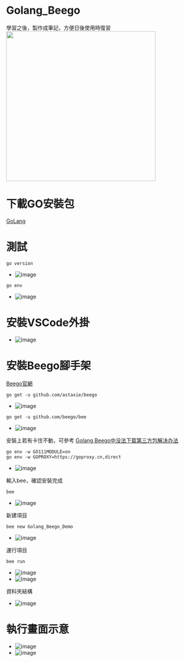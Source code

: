 # Golang_Beego
學習之後，製作成筆記，方便日後使用時復習
<left class="half">
    <img src="./images/0_XoSKJTcPn78ADdUu.png" width="400"/>
</left>

# 下載GO安裝包
[GoLang](https://golang.org/dl/)

# 測試
```shell
go version
```
- ![image](./images/2020-08-01202623.png)

```shell
go env
```
- ![image](./images/2020-08-01202823.png)

# 安裝VSCode外掛
- ![image](./images/2020-08-01202948.png)

# 安裝Beego腳手架
[Beego官網](https://beego.me/quickstart)
```shell
go get -u github.com/astaxie/beego
```
- ![image](./images/2020-08-02103900.png)

```shell
go get -u github.com/beego/bee
```
- ![image](./images/2020-08-02104110.png)

安裝上若有卡住不動，可參考
[Golang Beego中没法下载第三方包解决办法](http://bbs.itying.com/topic/5ed08edee7c0790f8475e276)
```shell
go env -w GO111MODULE=on
go env -w GOPROXY=https://goproxy.cn,direct
```
- ![image](./images/2020-08-02103737.png)

輸入bee，確認安裝完成
```shell
bee
```
- ![image](./images/2020-08-02104217.png)

新建項目
```shell
bee new Golang_Beego_Demo
```
- ![image](./images/20200802134003.png)

運行項目
```shell
bee run
```
- ![image](./images/20200802134629.png)
- ![image](./images/20200802134735.png)

資料夾結構
- ![image](./images/20200802191658.png)

# 執行畫面示意
- ![image](./images/20200802200159.png)
- ![image](./images/20200802200135.png)